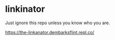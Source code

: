 # linkinator
Just ignore this repo unless you know who you are.

https://the-linkanator.dembarksflint.repl.co/
